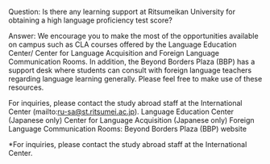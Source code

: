 Question: Is there any learning support at Ritsumeikan University for obtaining a high language proficiency test score?

Answer:
We encourage you to make the most of the opportunities available on campus such as CLA courses offered by the Language Education Center/ Center for Language Acquisition and Foreign Language Communication Rooms. In addition, the Beyond Borders Plaza (BBP) has a support desk where students can consult with foreign language teachers regarding language learning generally. Please feel free to make use of these resources.

For inquiries, please contact the study abroad staff at the International Center (mailto:ru-sa@st.ritsumei.ac.jp).
Language Education Center (Japanese only)
Center for Language Acquisition (Japanese only)
Foreign Language Communication Rooms: Beyond Borders Plaza (BBP) website

*For inquiries, please contact the study abroad staff at the International Center.

